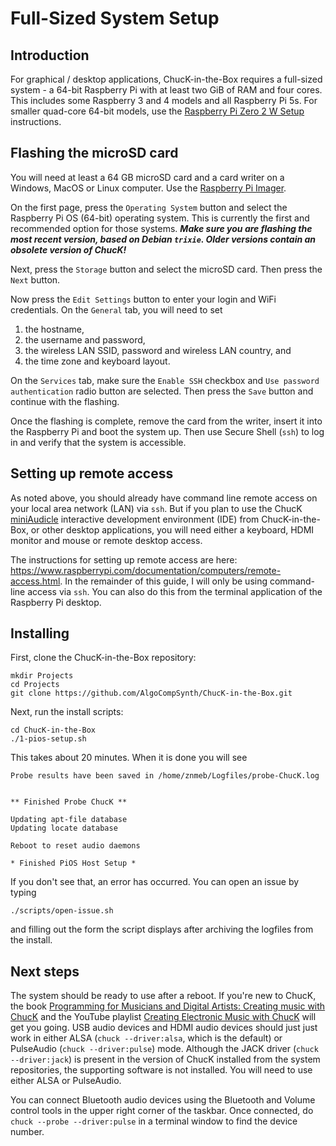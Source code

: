 # Full-Sized System Setup

## Introduction

For graphical / desktop applications, ChucK-in-the-Box requires
a full-sized system - a 64-bit Raspberry Pi with at least two
GiB of RAM and four cores. This includes some Raspberry 3 and
4 models and all Raspberry Pi 5s. For smaller quad-core 64-bit
models, use the
[Raspberry Pi Zero 2 W Setup](Raspberry-Pi-Zero-2-W-Setup.md)
instructions.

## Flashing the microSD card

You will need at least a 64 GB microSD card and a card writer
on a Windows, MacOS or Linux computer. Use the
[Raspberry Pi Imager](https://www.raspberrypi.com/software/).

On the first page, press the `Operating System` button and
select the Raspberry Pi OS (64-bit) operating system. This
is currently the first and recommended option for those
systems.  ***Make sure you are flashing the most recent
version, based on Debian `trixie`. Older versions contain
an obsolete version of ChucK!*** 

Next, press the `Storage` button and select the microSD
card. Then press the `Next` button.

Now press the `Edit Settings` button to enter your login and
WiFi credentials. On the `General` tab, you will need to set

1. the hostname,
2. the username and password,
3. the wireless LAN SSID, password and wireless LAN country, and
4. the time zone and keyboard layout.

On the `Services` tab, make sure the `Enable SSH` checkbox and
`Use password authentication` radio button are selected. Then
press the `Save` button and continue with the flashing.

Once the flashing is complete, remove the card from the writer, insert
it into the Raspberry Pi and boot the system up. Then use Secure Shell
(`ssh`) to log in and verify that the system is accessible.

## Setting up remote access

As noted above, you should already have command line remote access
on your local area network (LAN) via `ssh`. But if you
plan to use the ChucK
[miniAudicle](https://github.com/ccrma/miniAudicle/blob/main/README.md)
interactive development environment (IDE) from ChucK-in-the-Box,
or other desktop applications, you will need either a keyboard, HDMI
monitor and mouse or remote desktop access.

The instructions for setting up remote access are here:
<https://www.raspberrypi.com/documentation/computers/remote-access.html>.
In the remainder of this guide, I will only be using command-line access
via `ssh`. You can also do this from the terminal application of
the Raspberry Pi desktop.

## Installing

First, clone the ChucK-in-the-Box repository:

```
mkdir Projects
cd Projects
git clone https://github.com/AlgoCompSynth/ChucK-in-the-Box.git
```

Next, run the install scripts:

```
cd ChucK-in-the-Box
./1-pios-setup.sh
```

This takes about 20 minutes. When it is done you will see

```
Probe results have been saved in /home/znmeb/Logfiles/probe-ChucK.log


** Finished Probe ChucK **

Updating apt-file database
Updating locate database

Reboot to reset audio daemons

* Finished PiOS Host Setup *
```

If you don't see that, an error has occurred. You can open an issue by
typing

```
./scripts/open-issue.sh
```

and filling out the form the script displays after archiving the logfiles
from the install.

## Next steps

The system should be ready to use after a reboot. If you're new to ChucK,
the book
[Programming for Musicians and Digital Artists: Creating music with ChucK](https://www.manning.com/books/programming-for-musicians-and-digital-artists)
and the YouTube playlist
[Creating Electronic Music with ChucK](https://youtube.com/playlist?list=PL-9SSIBe1phI_r3JsylOZXZyAXuEKRJOS&si=48f53yc_keycYWE0)
will get you going. USB audio devices and HDMI audio devices should just
just work in either ALSA (`chuck --driver:alsa`, which is the default) or
PulseAudio (`chuck --driver:pulse`) mode. Although the JACK driver
(`chuck --driver:jack`) is present in the version of ChucK installed from
the system repositories, the supporting software is not installed. You will
need to use either ALSA or PulseAudio.

You can connect Bluetooth audio devices using the Bluetooth and Volume
control tools in the upper right corner of the taskbar. Once connected,
do `chuck --probe --driver:pulse` in a terminal window to find the
device number.
